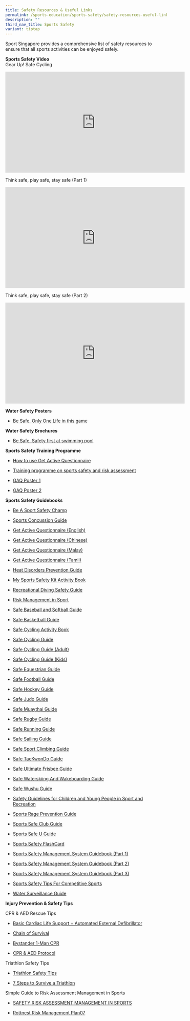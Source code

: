 ```yaml
---
title: Safety Resources & Useful Links
permalink: /sports-education/sports-safety/safety-resources-useful-links/
description: ""
third_nav_title: Sports Safety
variant: tiptap
---
```

<p>Sport Singapore provides a comprehensive list of safety resources to ensure
that all sports activities can be enjoyed safely.</p>
<p><strong>Sports Safety Video</strong>
<br>Gear Up! Safe Cycling</p>
<div class="iframe-wrapper">
<iframe height="315" width="560" allowfullscreen="true" frameborder="0" src="https://www.youtube.com/embed/TIZ3lIK2W-0"></iframe>
</div>
<p>Think safe, play safe, stay safe (Part 1)</p>
<div class="iframe-wrapper">
<iframe height="315" width="560" allowfullscreen="true" frameborder="0" src="https://www.youtube.com/embed/Rj2nLHw5oFw"></iframe>
</div>
<p>Think safe, play safe, stay safe (Part 2)</p>
<div class="iframe-wrapper">
<iframe height="315" width="560" allowfullscreen="true" frameborder="0" src="https://www.youtube.com/embed/AwJ6CQHS97c"></iframe>
</div>
<p><strong>Water Safety Posters</strong>
</p>
<ul data-tight="true" class="tight">
<li>
<p><a href="/files/Sport%20Education/Sport%20Safety/Resources%20&amp;%20Useful%20Links/9125A_Sport_A3x10type%20copy_21Feb19_FINAL.pdf" rel="noopener noreferrer nofollow" target="_blank">Be Safe. Only One Life in this game</a>
</p>
</li>
</ul>
<p><strong>Water Safety Brochures</strong>
</p>
<ul data-tight="true" class="tight">
<li>
<p><a href="/files/Sport%20Education/Sport%20Safety/Resources%20&amp;%20Useful%20Links/SportSG_Be_Safe_Swimming_Brochure_FA2_HR100918.pdf" rel="noopener noreferrer nofollow" target="_blank">Be Safe. Safety first at swimming pool</a>
</p>
</li>
</ul>
<p><strong>Sports Safety Training Programme</strong>
</p>
<ul data-tight="true" class="tight">
<li>
<p><a href="https://www.udemy.com/course/how-to-use-get-active-questionnaire-by-sportsg/" rel="noopener noreferrer nofollow" target="_blank">How to use Get Active Questionnaire</a>
</p>
</li>
<li>
<p><a href="https://www.udemy.com/course/sports-safety-risk-management/" rel="noopener noreferrer nofollow" target="_blank">Training programme on sports safety and risk assessment</a>
</p>
</li>
<li>
<p><a href="/files/Sport Education/Sport Safety/Resources &amp; Useful Links/SportSG_FA_5Feb_25.pdf" rel="noopener nofollow" target="_blank">GAQ Poster 1</a>
</p>
</li>
<li>
<p><a href="/files/Sport Education/Sport Safety/Resources &amp; Useful Links/11079H_594x841mm_Poster_5_Feb_25.pdf" rel="noopener nofollow" target="_blank">GAQ Poster 2</a>
</p>
</li>
</ul>
<p><strong>Sports Safety Guidebooks</strong>
</p>
<ul data-tight="true" class="tight">
<li>
<p><a href="/files/Sport%20Education/Sport%20Safety/Resources%20&amp;%20Useful%20Links/BE_A_SPORTS_SAFETY_CHAMP.pdf" rel="noopener noreferrer nofollow" target="_blank">Be A Sport Safety Champ</a>
</p>
</li>
<li>
<p><a href="/files/Concussion_Guide_Booklet_Digital_Copy_22_Jan_25.pdf" rel="noopener nofollow" target="_blank">Sports Concussion Guide</a>
</p>
</li>
<li>
<p><a href="/files/Sport Education/Sport Safety/Resources &amp; Useful Links/ENG_10688_GAQ_Flyers_FINAL__17_Sept_.pdf" rel="noopener nofollow" target="_blank">Get Active Questionnaire (English)</a>
</p>
</li>
<li>
<p><a href="/files/Sport Education/Sport Safety/Resources &amp; Useful Links/CHN_10688A_Get_Active_Questionaire_FINAL__17_Sept_.pdf" rel="noopener nofollow" target="_blank">Get Active Questionnaire (Chinese)</a>
</p>
</li>
<li>
<p><a href="/files/Sport Education/Sport Safety/Resources &amp; Useful Links/MAL_10688D_Get_Active_Questionaire_FINAL__17_Sept_.pdf" rel="noopener nofollow" target="_blank">Get Active Questionnaire (Malay)</a>
</p>
</li>
<li>
<p><a href="/files/Sport Education/Sport Safety/Resources &amp; Useful Links/TML_10688C_Get_Active_Questionaire_FINAL__17_Sept_.pdf" rel="noopener nofollow" target="_blank">Get Active Questionnaire (Tamil)</a>
</p>
</li>
<li>
<p><a href="/files/Sport%20Education/Sport%20Safety/Resources%20&amp;%20Useful%20Links/Heat_Disorders_Prevention_UV_Protection_Guide.pdf" rel="noopener noreferrer nofollow" target="_blank">Heat Disorders Prevention Guide</a>
</p>
</li>
<li>
<p><a href="/files/Sport%20Education/Sport%20Safety/Resources%20&amp;%20Useful%20Links/My_Sports_Safety_Kit_Activity_Book.pdf" rel="noopener noreferrer nofollow" target="_blank">My Sports Safety Kit Activity Book</a>
</p>
</li>
<li>
<p><a href="/files/Sport%20Education/Sport%20Safety/Resources%20&amp;%20Useful%20Links/Recreational_Diving_Safety_Guide.pdf" rel="noopener noreferrer nofollow" target="_blank">Recreational Diving Safety Guide</a>
</p>
</li>
<li>
<p><a href="/files/Sport%20Education/Sport%20Safety/Resources%20&amp;%20Useful%20Links/Risk_Management_In_Sport.pdf" rel="noopener noreferrer nofollow" target="_blank">Risk Management in Sport</a>
</p>
</li>
<li>
<p><a href="/files/Sport%20Education/Sport%20Safety/Resources%20&amp;%20Useful%20Links/Safe_baseball_and_softball_Guide.pdf" rel="noopener noreferrer nofollow" target="_blank">Safe Baseball and Softball Guide</a>
</p>
</li>
<li>
<p><a href="/files/Sport%20Education/Sport%20Safety/Resources%20&amp;%20Useful%20Links/Basketball_Guide_Booklet_Final_24Sep21.pdf" rel="noopener noreferrer nofollow" target="_blank">Safe Basketball Guide</a>
</p>
</li>
<li>
<p><a href="/files/Sport%20Education/Sport%20Safety/Resources%20&amp;%20Useful%20Links/Safe_Cycling_Activity_Book.pdf" rel="noopener noreferrer nofollow" target="_blank">Safe Cycling Activity Book</a>
</p>
</li>
<li>
<p><a href="/files/Sport%20Education/Sport%20Safety/Resources%20&amp;%20Useful%20Links/Safe_cycling_Web_version_2017.pdf" rel="noopener noreferrer nofollow" target="_blank">Safe Cycling Guide</a>
</p>
</li>
<li>
<p><a href="/files/Sport%20Education/Sport%20Safety/Resources%20&amp;%20Useful%20Links/SCF_flyers_AdultsLevel1and2.pdf" rel="noopener noreferrer nofollow" target="_blank">Safe Cycling Guide (Adult)</a>
</p>
</li>
<li>
<p><a href="/files/Sport%20Education/Sport%20Safety/Resources%20&amp;%20Useful%20Links/SCF_flyers_2016_KidsLevel1and2_21March.pdf" rel="noopener noreferrer nofollow" target="_blank">Safe Cycling Guide (Kids)</a>
</p>
</li>
<li>
<p><a href="/files/Sport%20Education/Sport%20Safety/Resources%20&amp;%20Useful%20Links/Safe_Equestrian_Guide.pdf" rel="noopener noreferrer nofollow" target="_blank">Safe Equestrian Guide</a>
</p>
</li>
<li>
<p><a href="/files/Sport%20Education/Sport%20Safety/Resources%20&amp;%20Useful%20Links/Safe_Football_Guide.pdf" rel="noopener noreferrer nofollow" target="_blank">Safe Football Guide</a>
</p>
</li>
<li>
<p><a href="/files/Sport%20Education/Sport%20Safety/Resources%20&amp;%20Useful%20Links/SHF_Health_Safety_Guide_9th_Feb_2021.pdf" rel="noopener noreferrer nofollow" target="_blank">Safe Hockey Guide</a>
</p>
</li>
<li>
<p><a href="/files/Sport%20Education/Sport%20Safety/Resources%20&amp;%20Useful%20Links/Safe_Judo_Guide.pdf" rel="noopener noreferrer nofollow" target="_blank">Safe Judo Guide</a>
</p>
</li>
<li>
<p><a href="/files/Sport%20Education/Sport%20Safety/Resources%20&amp;%20Useful%20Links/10803G_SSC_MuayThai%20Guide_19Mar20_425pm_FINAL%20copy.pdf" rel="noopener noreferrer nofollow" target="_blank">Safe Muaythai Guide</a>
</p>
</li>
<li>
<p><a href="/files/Sport%20Education/Sport%20Safety/Resources%20&amp;%20Useful%20Links/Safe_Rugby_Guide.pdf" rel="noopener noreferrer nofollow" target="_blank">Safe Rugby Guide</a>
</p>
</li>
<li>
<p><a href="/files/Sport%20Education/Sport%20Safety/Resources%20&amp;%20Useful%20Links/Safe_Running_Guide.pdf" rel="noopener noreferrer nofollow" target="_blank">Safe Running Guide</a>
</p>
</li>
<li>
<p><a href="/files/Sport%20Education/Sport%20Safety/Resources%20&amp;%20Useful%20Links/Safe_Sailing_Guide.pdf" rel="noopener noreferrer nofollow" target="_blank">Safe Sailing Guide</a>
</p>
</li>
<li>
<p><a href="https://go.gov.sg/sport-climbing-guide" rel="noopener noreferrer nofollow" target="_blank">Safe Sport Climbing Guide</a>
</p>
</li>
<li>
<p><a href="/files/Sport%20Education/Sport%20Safety/Resources%20&amp;%20Useful%20Links/Taekwondo_Guide.pdf" rel="noopener noreferrer nofollow" target="_blank">Safe TaeKwonDo Guide</a>
</p>
</li>
<li>
<p><a href="/files/Sport%20Education/Sport%20Safety/Resources%20&amp;%20Useful%20Links/Safe_Ultimate_Frisbee_Guide.pdf" rel="noopener noreferrer nofollow" target="_blank">Safe Ultimate Frisbee Guide</a>
</p>
</li>
<li>
<p><a href="/files/Sport%20Education/Sport%20Safety/Resources%20&amp;%20Useful%20Links/Safe_Waterskiing_And_Wakeboarding_Guide.pdf" rel="noopener noreferrer nofollow" target="_blank">Safe Waterskiing And Wakeboarding Guide</a>
</p>
</li>
<li>
<p><a href="/files/Sport%20Education/Sport%20Safety/Resources%20&amp;%20Useful%20Links/Safe_Wushu_Guide.pdf" rel="noopener noreferrer nofollow" target="_blank">Safe Wushu Guide</a>
</p>
</li>
<li>
<p><a href="/files/Sport%20Education/Sport%20Safety/Resources%20&amp;%20Useful%20Links/Safety_Guidelines_For_Children_Young_People.pdf" rel="noopener noreferrer nofollow" target="_blank">Safety Guidelines for Children and Young People in Sport and Recreation</a>
</p>
</li>
<li>
<p><a href="/files/Sport%20Education/Sport%20Safety/Resources%20&amp;%20Useful%20Links/Sports_Rage_Prevention_Guide.pdf" rel="noopener noreferrer nofollow" target="_blank">Sports Rage Prevention Guide</a>
</p>
</li>
<li>
<p><a href="/files/Sport%20Education/Sport%20Safety/Resources%20&amp;%20Useful%20Links/Sports_Safe_Club_Guide.pdf" rel="noopener noreferrer nofollow" target="_blank">Sports Safe Club Guide</a>
</p>
</li>
<li>
<p><a href="/files/Sport%20Education/Sport%20Safety/Resources%20&amp;%20Useful%20Links/Sports_Safe_U_Guide.pdf" rel="noopener noreferrer nofollow" target="_blank">Sports Safe U Guide</a>
</p>
</li>
<li>
<p><a href="/files/Sport%20Education/Sport%20Safety/Resources%20&amp;%20Useful%20Links/FlashCard_A5BookFA(LR)_FINAL_copy.pdf" rel="noopener noreferrer nofollow" target="_blank">Sports Safety FlashCard</a>
</p>
</li>
<li>
<p><a href="/files/Sport%20Education/Sport%20Safety/Resources%20&amp;%20Useful%20Links/Sports_Safety_Management_P1.pdf" rel="noopener noreferrer nofollow" target="_blank">Sports Safety Management System Guidebook (Part 1)</a>
</p>
</li>
<li>
<p><a href="/files/Sport%20Education/Sport%20Safety/Resources%20&amp;%20Useful%20Links/Sports_Safety_Management_P2.pdf" rel="noopener noreferrer nofollow" target="_blank">Sports Safety Management System Guidebook (Part 2)</a>
</p>
</li>
<li>
<p><a href="/files/Sport%20Education/Sport%20Safety/Resources%20&amp;%20Useful%20Links/Sports_Safety_Management_P3.pdf" rel="noopener noreferrer nofollow" target="_blank">Sports Safety Management System Guidebook (Part 3)</a>
</p>
</li>
<li>
<p><a href="/files/Sport%20Education/Sport%20Safety/Resources%20&amp;%20Useful%20Links/Sports_Safety_Tips_For_Competitive_Sports.pdf" rel="noopener noreferrer nofollow" target="_blank">Sports Safety Tips For Competitive Sports</a>
</p>
</li>
<li>
<p><a href="/files/Sport%20Education/Sport%20Safety/Resources%20&amp;%20Useful%20Links/Water_Surveillance_Guide.pdf" rel="noopener noreferrer nofollow" target="_blank">Water Surveillance Guide</a>
</p>
</li>
</ul>
<p><strong>Injury Prevention &amp; Safety Tips</strong>
</p>
<p>CPR &amp; AED Rescue Tips</p>
<ul data-tight="true" class="tight">
<li>
<p><a href="/files/Sport%20Education/Sport%20Safety/Resources%20&amp;%20Useful%20Links/SRFAC-BCLSAED-and-CPRMTMAED-Manual-2018.pdf" rel="noopener noreferrer nofollow" target="_blank">Basic Cardiac Life Support + Automated External Defibrillator</a>
</p>
</li>
<li>
<p><a href="/files/Sport%20Education/Sport%20Safety/Resources%20&amp;%20Useful%20Links/Chain_of_Survival.pdf" rel="noopener noreferrer nofollow" target="_blank">Chain of Survival</a>
</p>
</li>
<li>
<p><a href="/files/Sport%20Education/Sport%20Safety/Resources%20&amp;%20Useful%20Links/1-Man_CPR_Steps.pdf" rel="noopener noreferrer nofollow" target="_blank">Bystander 1-Man CPR</a>
</p>
</li>
<li>
<p><a href="/files/Sport%20Education/Sport%20Safety/Resources%20&amp;%20Useful%20Links/CPR_and_AED_Protocol.pdf" rel="noopener noreferrer nofollow" target="_blank">CPR &amp; AED Protocol</a>
</p>
</li>
</ul>
<p>Triathlon Safety Tips</p>
<ul data-tight="true" class="tight">
<li>
<p><a href="/files/Sport%20Education/Sport%20Safety/Resources%20&amp;%20Useful%20Links/Triathlon_Safety_Tips.pdf" rel="noopener noreferrer nofollow" target="_blank">Triathlon Safety Tips</a>
</p>
</li>
<li>
<p><a href="/files/Sport%20Education/Sport%20Safety/Resources%20&amp;%20Useful%20Links/7_Steps_to_Survive_a_Triathlon.pdf" rel="noopener noreferrer nofollow" target="_blank">7 Steps to Survive a Triathlon</a>
</p>
</li>
</ul>
<p>Simple Guide to Risk Assessment Management in Sports</p>
<ul data-tight="true" class="tight">
<li>
<p><a href="/files/Sport%20Education/Sport%20Safety/Resources%20&amp;%20Useful%20Links/SAFETY_RISK_ASSESSMENT_MANAGEMENT_IN_SPORTS.pdf" rel="noopener noreferrer nofollow" target="_blank">SAFETY RISK ASSESSMENT MANAGEMENT IN SPORTS</a>
</p>
</li>
<li>
<p><a href="/files/Sport%20Education/Sport%20Safety/Resources%20&amp;%20Useful%20Links/Rottnest_Risk_Management_Plan07.pdf" rel="noopener noreferrer nofollow" target="_blank">Rottnest Risk Management Plan07</a>
</p>
</li>
</ul>
<p></p>